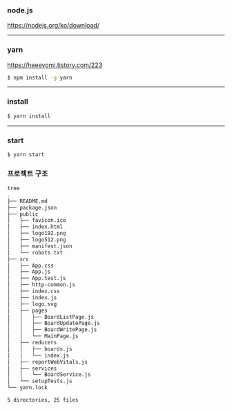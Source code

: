 ### node.js

https://nodejs.org/ko/download/

---

### yarn

https://heeeyomi.tistory.com/223

```bash
$ npm install -g yarn
```

---

### install

```bash
$ yarn install
```

---

### start

```bash
$ yarn start
```

### 프로젝트 구조

```bash
tree
.
├── README.md
├── package.json
├── public
│   ├── favicon.ico
│   ├── index.html
│   ├── logo192.png
│   ├── logo512.png
│   ├── manifest.json
│   └── robots.txt
├── src
│   ├── App.css
│   ├── App.js
│   ├── App.test.js
│   ├── http-common.js
│   ├── index.css
│   ├── index.js
│   ├── logo.svg
│   ├── pages
│   │   ├── BoardListPage.js
│   │   ├── BoardUpdatePage.js
│   │   ├── BoardWritePage.js
│   │   └── MainPage.js
│   ├── reducers
│   │   ├── boards.js
│   │   └── index.js
│   ├── reportWebVitals.js
│   ├── services
│   │   └── BoardService.js
│   └── setupTests.js
└── yarn.lock

5 directories, 25 files
```
